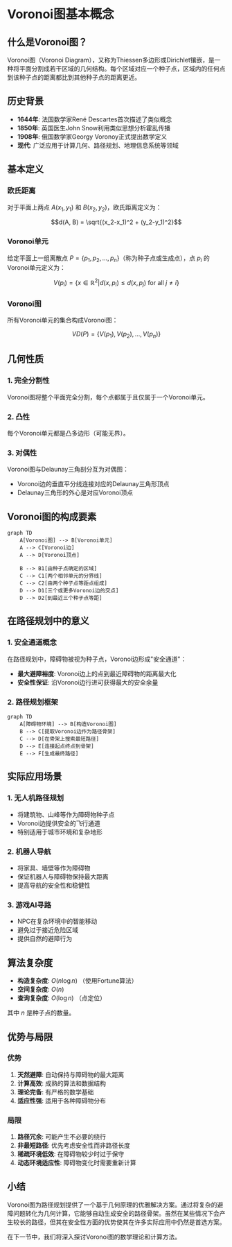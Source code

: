 # Voronoi图基本概念

## 什么是Voronoi图？

Voronoi图（Voronoi Diagram），又称为Thiessen多边形或Dirichlet镶嵌，是一种将平面分割成若干区域的几何结构。每个区域对应一个种子点，区域内的任何点到该种子点的距离都比到其他种子点的距离更近。

## 历史背景

- **1644年**: 法国数学家René Descartes首次描述了类似概念
- **1850年**: 英国医生John Snow利用类似思想分析霍乱传播
- **1908年**: 俄国数学家Georgy Voronoy正式提出数学定义
- **现代**: 广泛应用于计算几何、路径规划、地理信息系统等领域

## 基本定义

### 欧氏距离

对于平面上两点 $A(x_1, y_1)$ 和 $B(x_2, y_2)$，欧氏距离定义为：

$$d(A, B) = \sqrt{(x_2-x_1)^2 + (y_2-y_1)^2}$$

### Voronoi单元

给定平面上一组离散点 $P = \{p_1, p_2, ..., p_n\}$（称为种子点或生成点），点 $p_i$ 的Voronoi单元定义为：

$$V(p_i) = \{x \in \mathbb{R}^2 | d(x, p_i) \leq d(x, p_j) \text{ for all } j \neq i\}$$

### Voronoi图

所有Voronoi单元的集合构成Voronoi图：

$$VD(P) = \{V(p_1), V(p_2), ..., V(p_n)\}$$

## 几何性质

### 1. 完全分割性
Voronoi图将整个平面完全分割，每个点都属于且仅属于一个Voronoi单元。

### 2. 凸性
每个Voronoi单元都是凸多边形（可能无界）。

### 3. 对偶性
Voronoi图与Delaunay三角剖分互为对偶图：
- Voronoi边的垂直平分线连接对应的Delaunay三角形顶点
- Delaunay三角形的外心是对应Voronoi顶点

## Voronoi图的构成要素

```mermaid
graph TD
    A[Voronoi图] --> B[Voronoi单元]
    A --> C[Voronoi边]
    A --> D[Voronoi顶点]
    
    B --> B1[由种子点确定的区域]
    C --> C1[两个相邻单元的分界线]
    C --> C2[由两个种子点等距点组成]
    D --> D1[三个或更多Voronoi边的交点]
    D --> D2[到最近三个种子点等距]
```

## 在路径规划中的意义

### 1. 安全通道概念

在路径规划中，障碍物被视为种子点，Voronoi边形成"安全通道"：
- **最大避障裕度**: Voronoi边上的点到最近障碍物的距离最大化
- **安全性保证**: 沿Voronoi边行进可获得最大的安全余量

### 2. 路径规划框架

```mermaid
graph TD
    A[障碍物环境] --> B[构造Voronoi图]
    B --> C[提取Voronoi边作为路径骨架]
    C --> D[在骨架上搜索最短路径]
    D --> E[连接起点终点到骨架]
    E --> F[生成最终路径]
```

## 实际应用场景

### 1. 无人机路径规划
- 将建筑物、山峰等作为障碍物种子点
- Voronoi边提供安全的飞行通道
- 特别适用于城市环境和复杂地形

### 2. 机器人导航
- 将家具、墙壁等作为障碍物
- 保证机器人与障碍物保持最大距离
- 提高导航的安全性和稳健性

### 3. 游戏AI寻路
- NPC在复杂环境中的智能移动
- 避免过于接近危险区域
- 提供自然的避障行为

## 算法复杂度

- **构造复杂度**: $O(n \log n)$ （使用Fortune算法）
- **空间复杂度**: $O(n)$
- **查询复杂度**: $O(\log n)$ （点定位）

其中 $n$ 是种子点的数量。

## 优势与局限

### 优势
1. **天然避障**: 自动保持与障碍物的最大距离
2. **计算高效**: 成熟的算法和数据结构
3. **理论完备**: 有严格的数学基础
4. **适应性强**: 适用于各种障碍物分布

### 局限
1. **路径冗余**: 可能产生不必要的绕行
2. **非最短路径**: 优先考虑安全性而非路径长度
3. **稀疏环境低效**: 在障碍物较少时过于保守
4. **动态环境适应性**: 障碍物变化时需要重新计算

## 小结

Voronoi图为路径规划提供了一个基于几何原理的优雅解决方案。通过将复杂的避障问题转化为几何计算，它能够自动生成安全的路径骨架。虽然在某些情况下会产生较长的路径，但其在安全性方面的优势使其在许多实际应用中仍然是首选方案。

在下一节中，我们将深入探讨Voronoi图的数学理论和计算方法。 